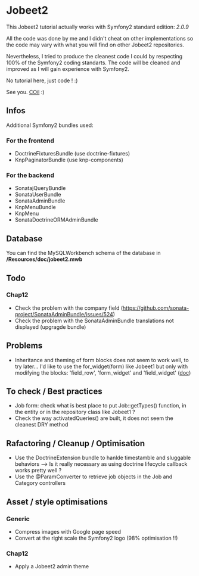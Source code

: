 Jobeet2
=======

This Jobeet2 tutorial actually works with Symfony2 standard edition: *2.0.9*

All the code was done by me and I didn't cheat on other implementations so the code
may vary with what you will find on other Jobeet2 repositories.

Nevertheless, I tried to produce the cleanest code I could by respecting 100%
of the Symfony2 coding standarts. The code will be cleaned and improved as
I will gain experience with Symfony2.

No tutorial here, just code ! :)

See you. [COil](http://www.strangebuzz.com) :)


Infos
-----

Additional Symfony2 bundles used:

### For the frontend

* DoctrineFixturesBundle (use doctrine-fixtures)
* KnpPaginatorBundle (use knp-components)

### For the backend

* SonatajQueryBundle
* SonataUserBundle
* SonataAdminBundle
* KnpMenuBundle
* KnpMenu
* SonataDoctrineORMAdminBundle

Database
--------

You can find the MySQLWorkbench schema of the database in __/Resources/doc/jobeet2.mwb__

Todo
----

### Chap12
* Check the problem with the company field (https://github.com/sonata-project/SonataAdminBundle/issues/524)
* Check the problem with the SonataAdminBundle translations not displayed (upgragde bundle)


Problems
--------

* Inheritance and theming of form blocks does not seem to work well, to try later...
  I'd like to use the for_widget(form) like Jobeet1 but only with modifying the blocks:
  'field_row', 'form_widget' and 'field_widget' ([doc](http://symfony.com/doc/current/cookbook/form/form_customization.html))


To check / Best practices
-------------------------

* Job form: check what is best place to put Job::getTypes() function, in the entity
  or in the repository class like Jobeet1 ?
* Check the way activatedQueries() are built, it does not seem the cleanest DRY method


Rafactoring / Cleanup / Optimisation
------------------------------------

* Use the DoctrineExtension bundle to hanlde timestamble and sluggable behaviors
  --> Is it really necessary as using doctrine lifecycle callback works pretty well ?
* Use the @ParamConverter to retrieve job objects in the Job and Category controllers

Asset / style optimisations
---------------------------

### Generic
* Compress images with Google page speed
* Convert at the right scale the Symfony2 logo (98% optimisation !!)

### Chap12
* Apply a Jobeet2 admin theme
